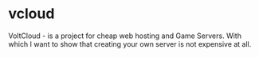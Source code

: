 # vcloud
VoltCloud - is a project for cheap web hosting and Game Servers. With which I want to show that creating your own server is not expensive at all.
